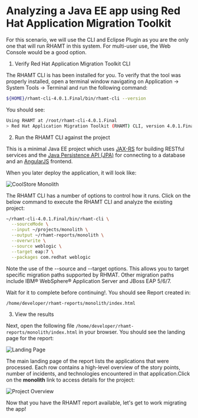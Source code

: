 # Analyzing a Java EE app using Red Hat Application Migration Toolkit

For this scenario, we will use the CLI and Eclipse Plugin as you are the only one that will run RHAMT in this system. For multi-user use, the Web Console would be a good option.

1. Verify Red Hat Application Migration Toolkit CLI

The RHAMT CLI is has been installed for you. To verify that the tool was properly installed, open a terminal window navigating on Application → System Tools → Terminal and run the following command:

```bash
${HOME}/rhamt-cli-4.0.1.Final/bin/rhamt-cli --version
```

You should see:

```bash
Using RHAMT at /root/rhamt-cli-4.0.1.Final
> Red Hat Application Migration Toolkit (RHAMT) CLI, version 4.0.1.Final.
```

2. Run the RHAMT CLI against the project

This is a minimal Java EE project which uses [JAX-RS](https://docs.oracle.com/javaee/7/tutorial/jaxrs.htm) for building RESTful services and the [Java Persistence API \(JPA\)](https://docs.oracle.com/javaee/7/tutorial/partpersist.htm) for connecting to a database and an [AngularJS](https://angularjs.org/) frontend.

When you later deploy the application, it will look like:

![CoolStore Monolith](https://lh5.googleusercontent.com/-QevysQ26TiDsqIApIDl3889ersyTCQb4WtPbOqCnkMPhvDzTV6uyxMyOdb_J9s1d37VTBcAzgRcPr4skpOpxGPhulB6uw8aFYpdDYLB2sZ18e8SLj0mh8_xHXMA3uZmEI1Vj7dG)

The RHAMT CLI has a number of options to control how it runs. Click on the below command to execute the RHAMT CLI and analyze the existing project:

```bash
~/rhamt-cli-4.0.1.Final/bin/rhamt-cli \
  --sourceMode \
  --input ~/projects/monolith \
  --output ~/rhamt-reports/monolith \
  --overwrite \
  --source weblogic \
  --target eap:7 \
  --packages com.redhat weblogic
```

Note the use of the --source and --target options. This allows you to target specific migration paths supported by RHMAT. Other migration paths include IBM® WebSphere® Application Server and JBoss EAP 5/6/7.

Wait for it to complete before continuing!. You should see Report created in:

```bash
/home/developer/rhamt-reports/monolith/index.html
```

3. View the results

Next, open the following file `/home/developer/rhamt-reports/monolith/index.html` in your browser. You should see the landing page for the report:

![Landing Page](https://lh5.googleusercontent.com/0CJojzmX8ynhPUnc9MlXo17q9NeXM7qFxEFmQGq5xSoUOI98bjO1vQF6BxR5vvQMfvMJX4I7UkspPVgF7QF2jIwRMkqWHvlaNSfaOZoUPoZYP2YtwfilNgWSNmOmdDfvLZTme2ZE)

The main landing page of the report lists the applications that were processed. Each row contains a high-level overview of the story points, number of incidents, and technologies encountered in that application.Click on the **monolith** link to access details for the project:

![Project Overview](https://lh6.googleusercontent.com/W83TxodJKLCkBR83zaj9iKbRQ9tFp6XrTQkE7z8sKZVg5S-eLOmpcUI7iV4ZWT7hgIm3riduYSphhvJfz5X3oFQWBgdPy_PenWpIM7_cJbSS8_YpFwXgyr6PlOJVGx0cgctSIpPr)

Now that you have the RHAMT report available, let's get to work migrating the app!

